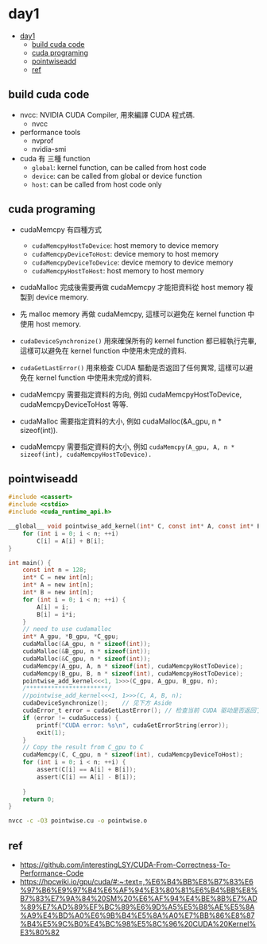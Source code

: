 # day1
- [day1](#day1)
  - [build cuda code](#build-cuda-code)
  - [cuda programing](#cuda-programing)
  - [pointwiseadd](#pointwiseadd)
  - [ref](#ref)
## build cuda code
- nvcc: NVIDIA CUDA Compiler, 用來編譯 CUDA 程式碼. 
  - nvcc
- performance tools
  - nvprof
  - nvidia-smi
- cuda 有 三種 function
  - `global`: kernel function, can be called from host code
  - `device`: can be called from global or device function
  - `host`: can be called from host code only 
## cuda programing
- cudaMemcpy 有四種方式
  - `cudaMemcpyHostToDevice`: host memory to device memory
  - `cudaMemcpyDeviceToHost`: device memory to host memory
  - `cudaMemcpyDeviceToDevice`: device memory to device memory
  - `cudaMemcpyHostToHost`: host memory to host memory

- cudaMalloc 完成後需要再做 cudaMemcpy 才能把資料從 host memory 複製到 device memory.
- 先 malloc memory 再做 cudaMemcpy, 這樣可以避免在 kernel function 中使用 host memory.
- `cudaDeviceSynchronize()` 用來確保所有的 kernel function 都已經執行完畢, 這樣可以避免在 kernel function 中使用未完成的資料.
- `cudaGetLastError()` 用來檢查 CUDA 驅動是否返回了任何異常, 這樣可以避免在 kernel function 中使用未完成的資料.
- cudaMemcpy 需要指定資料的方向, 例如 cudaMemcpyHostToDevice, cudaMemcpyDeviceToHost 等等.
- cudaMalloc 需要指定資料的大小, 例如 cudaMalloc(&A_gpu, n * sizeof(int)).
- cudaMemcpy 需要指定資料的大小, 例如 `cudaMemcpy(A_gpu, A, n * sizeof(int), cudaMemcpyHostToDevice).`
## pointwiseadd 
```c
#include <cassert>
#include <cstdio>
#include <cuda_runtime_api.h>

__global__ void pointwise_add_kernel(int* C, const int* A, const int* B, int n) {
    for (int i = 0; i < n; ++i)
        C[i] = A[i] + B[i];
}

int main() {
    const int n = 128;
    int* C = new int[n];
    int* A = new int[n];
    int* B = new int[n];
    for (int i = 0; i < n; ++i) {
        A[i] = i;
        B[i] = i*i;
    }
    // need to use cudamalloc
    int* A_gpu, *B_gpu, *C_gpu;
    cudaMalloc(&A_gpu, n * sizeof(int));
    cudaMalloc(&B_gpu, n * sizeof(int));
    cudaMalloc(&C_gpu, n * sizeof(int));
    cudaMemcpy(A_gpu, A, n * sizeof(int), cudaMemcpyHostToDevice);
    cudaMemcpy(B_gpu, B, n * sizeof(int), cudaMemcpyHostToDevice);
    pointwise_add_kernel<<<1, 1>>>(C_gpu, A_gpu, B_gpu, n);
    /***********************/
    //pointwise_add_kernel<<<1, 1>>>(C, A, B, n);
    cudaDeviceSynchronize();    // 见下方 Aside
    cudaError_t error = cudaGetLastError(); // 检查当前 CUDA 驱动是否返回了任何异常。调用这句话之前记得调用 cudaDeviceSynchronize()
    if (error != cudaSuccess) {
        printf("CUDA error: %s\n", cudaGetErrorString(error));
        exit(1);
    }
    // Copy the result from C_gpu to C
    cudaMemcpy(C, C_gpu, n * sizeof(int), cudaMemcpyDeviceToHost);
    for (int i = 0; i < n; ++i) {
        assert(C[i] == A[i] + B[i]);
    	assert(C[i] == A[i] - B[i]);
    
    }
    return 0;
}

```

```bash 
nvcc -c -O3 pointwise.cu -o pointwise.o
```
## ref
- https://github.com/interestingLSY/CUDA-From-Correctness-To-Performance-Code
- https://hpcwiki.io/gpu/cuda/#:~:text=,%E6%B4%BB%E8%B7%83%E6%97%B6%E9%97%B4%E6%AF%94%E3%80%81%E6%B4%BB%E8%B7%83%E7%9A%84%20SM%20%E6%AF%94%E4%BE%8B%E7%AD%89%E7%AD%89%EF%BC%89%E6%9D%A5%E5%B8%AE%E5%8A%A9%E4%BD%A0%E6%9B%B4%E5%8A%A0%E7%BB%86%E8%87%B4%E5%9C%B0%E4%BC%98%E5%8C%96%20CUDA%20Kernel%E3%80%82